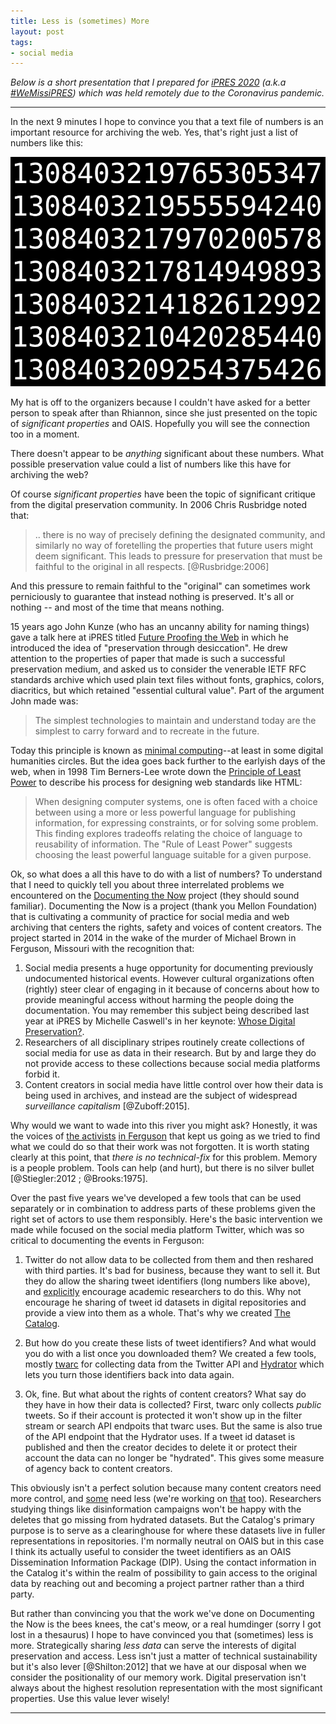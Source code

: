 ```yaml
---
title: Less is (sometimes) More
layout: post
tags:
- social media
---
```


*Below is a short presentation that I prepared for [iPRES 2020] (a.k.a
[#WeMissiPRES]) which was held remotely due to the Coronavirus pandemic.*

---

In the next 9 minutes I hope to convince you that a text file of numbers is an
important resource for archiving the web. Yes, that's right just a list of
numbers like this:

<img class="img-responsive" src="/images/ipres2020-01.png">

My hat is off to the organizers because I couldn't have asked for a better
person to speak after than Rhiannon, since she just presented on the topic of
*significant properties* and OAIS. Hopefully you will see the connection too in
a moment.

There doesn't appear to be *anything* significant about these numbers. What
possible preservation value could a list of numbers like this have for archiving
the web?

Of course *significant properties* have been the topic of significant critique
from the digital preservation community. In 2006 Chris Rusbridge noted that: 

> .. there is no way of precisely defining the designated community, and 
> similarly no way of foretelling the properties that future users might deem
> significant. This leads to pressure for preservation that must be faithful to
> the original in all respects. [@Rusbridge:2006]

And this pressure to remain faithful to the "original" can sometimes work
perniciously to guarantee that instead nothing is preserved. It's all or nothing
-- and most of the time that means nothing.

15 years ago John Kunze (who has an uncanny ability for naming things) gave a
talk here at iPRES titled [Future Proofing the Web] in which he introduced the
idea of "preservation through desiccation". He drew attention to the properties
of paper that made is such a successful preservation medium, and asked us to
consider the venerable IETF RFC standards archive which used plain text files
without fonts, graphics, colors, diacritics, but which retained "essential
cultural value".  Part of the argument John made was:

> The simplest technologies to maintain and understand today are the simplest to
> carry forward and to recreate in the future.

Today this principle is known as [minimal computing]--at least in some digital
humanities circles. But the idea goes back further to the earlyish days of the
web, when in 1998 Tim Berners-Lee wrote down the [Principle of Least Power] to
describe his process for designing web standards like HTML:

> When designing computer systems, one is often faced with a choice between
> using a more or less powerful language for publishing information, for
> expressing constraints, or for solving some problem. This finding explores
> tradeoffs relating the choice of language to reusability of information. The
> "Rule of Least Power" suggests choosing the least powerful language suitable
> for a given purpose. 

Ok, so what does a all this have to do with a list of numbers? To understand
that I need to quickly tell you about three interrelated problems we encountered
on the [Documenting the Now] project (they should sound familiar). Documenting
the Now is a project (thank you Mellon Foundation) that is cultivating a
community of practice for social media and web archiving that centers the
rights, safety and voices of content creators. The project started in 2014 in
the wake of the murder of Michael Brown in Ferguson, Missouri with the
recognition that:

1. Social media presents a huge opportunity for documenting previously
   undocumented historical events. However cultural organizations often
   (rightly) steer clear of engaging in it because of concerns about how to
   provide meaningful access without harming the people doing the documentation.
   You may remember this subject being described last year at iPRES by Michelle
   Caswell's in her keynote: [Whose Digital Preservation?].
2. Researchers of all disciplinary stripes routinely create collections of
   social media for use as data in their research. But by and large they do not
   provide access to these collections because social media platforms forbid it.
3. Content creators in social media have little control over how their data is
   being used in archives, and instead are the subject of widespread
   *surveillance capitalism* [@Zuboff:2015]. 

Why would we want to wade into this river you might ask? Honestly, it was the
voices of [the activists] [in Ferguson] that kept us going as we tried to find
what we could do so that their work was not forgotten. It is worth stating
clearly at this point, that *there is no technical-fix* for this problem.
Memory is a people problem. Tools can help (and hurt), but there is no silver
bullet [@Stiegler:2012 ; @Brooks:1975].

Over the past five years we've developed a few tools that can be used separately
or in combination to address parts of these problems given the right set of
actors to use them responsibly. Here's the basic intervention we made while
focused on the social media platform Twitter, which was so critical to
documenting the events in Ferguson:

1. Twitter do not allow data to be collected from them and then reshared with
   third parties. It's bad for business, because they want to sell it. But they
   do allow the sharing tweet identifiers (long numbers like above), and
   [explicitly] encourage academic researchers to do this. Why not encourage he
   sharing of tweet id datasets in digital repositories and provide a view into
   them as a whole. That's why we created [The Catalog](https://catalog.docnow.io/).

2. But how do you create these lists of tweet identifiers? And what would you do
   with a list once you downloaded them? We created a few tools, mostly [twarc]
   for collecting data from the Twitter API and [Hydrator] which lets you turn
   those identifiers back into data again.

3. Ok, fine. But what about the rights of content creators? What say do they
   have in how their data is collected? First, twarc only collects *public*
   tweets. So if their account is protected it won't show up in the filter
   stream or search API endpoits that twarc uses. But the same is also true of
   the API endpoint that the Hydrator uses. If a tweet id dataset is published
   and then the creator decides to delete it or protect their account the data
   can no longer be "hydrated". This gives some measure of agency back to
   content creators.

This obviously isn't a perfect solution because many content creators need more
control, and [some] need less (we're working on [that] too). Researchers
studying things like disinformation campaigns won't be happy with the deletes
that go missing from hydrated datasets. But the Catalog's primary purpose is to
serve as a clearinghouse for where these datasets live in fuller representations
in repositories. I'm normally neutral on OAIS but in this case I think its
actually useful to consider the tweet identifiers as an OAIS Dissemination
Information Package (DIP). Using the contact information in the Catalog it's
within the realm of possibility to gain access to the original data by reaching
out and becoming a project partner rather than a third party.

But rather than convincing you that the work we've done on Documenting the Now
is the bees knees, the cat's meow, or a real humdinger (sorry I got lost in a
thesaurus) I hope to have convinced you that (sometimes) less is more.
Strategically sharing *less data* can serve the interests of digital
preservation and access. Less isn't just a matter of technical sustainability
but it's also lever [@Shilton:2012] that we have at our disposal when we
consider the positionality of our memory work. Digital preservation isn't always
about the highest resolution representation with the most significant
properties. Use this value lever wisely!

---

[iPRES 2020]: https://www.dpconline.org/events/wemissipres

[Future Proofing the Web]: https://ipres-conference.org/ipres05/download/Future-Proofing%20The%20Web%20What%20We%20Can%20Do%20Today%20-%20John%20Kunze.pdf

[Principle of Least Power]: https://www.w3.org/2001/tag/doc/leastPower

[Documenting the Now]: https://www.docnow.io

[minimal computing]: http://go-dh.github.io/mincomp/

[the activists]: https://www.youtube.com/watch?v=aspqxYklqQk

[in Ferguson]: https://www.docnow.io/meetings/stl-2017/

[#WeMissiPRES]: https://twitter.com/hashtag/WeMissiPRES

[explicitly]: https://developer.twitter.com/en/developer-terms/policy

[Whose Digital Preservation?]: https://www.youtube.com/watch?v=atX14DDvKbw

[that]: https://github.com/docnow/docnow#readme

[some]: https://twitter.com/realDonaldTrump

[Hydrator]: https://github.com/docnow/hydrator

[Catalog]: https://catalog.docnow.io

[twarc]: https://github.com/docnow/twarc

[other approaches]: https://en.wikipedia.org/wiki/Differential_privacy

